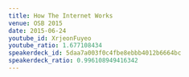 ```yaml
---
title: How The Internet Works
venue: OSB 2015
date: 2015-06-24
youtube_id: XrjeonFuyeo
youtube_ratio: 1.677108434
speakerdeck_id: 5daa7a003f0c4fbe8ebbb4012b6664bc
speakerdeck_ratio: 0.996108949416342
---
```

